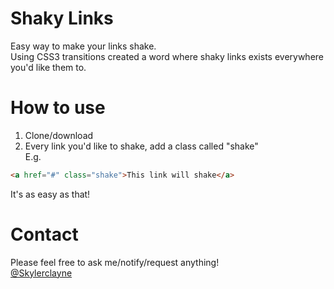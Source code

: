# Shaky Links
Easy way to make your links shake.   
Using CSS3 transitions created a word where shaky links exists everywhere you'd like them to.  

# How to use
1. Clone/download  
2. Every link you'd like to shake, add a class called "shake"  
 E.g.
``` HTML
<a href="#" class="shake">This link will shake</a>
```  
It's as easy as that!  
  

# Contact
Please feel free to ask me/notify/request anything!   
[@Skylerclayne](http://www.twitter.com/skylerclayne)
